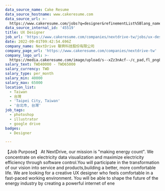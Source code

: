 ```yaml
---
data_source_name: Cake Resume
data_source_hostname: www.cakeresume.com
data_source_url: >-
  https://www.cakeresume.com/jobs?q=designer&refinementList%5Blang_name%5D%5B0%5D=English&refinementList%5Bsalary_type%5D=per_year
data_source_internal_id: '45519'
title: UX Designer
job_url: 'https://www.cakeresume.com/companies/nextdrive-tw/jobs/ux-designer'
date: 2022-09-01T09:42:54.696Z
company_name: NextDrive 聯齊科技股份有限公司
company_page_url: 'https://www.cakeresume.com/companies/nextdrive-tw'
company_logo_url: >-
  https://media.cakeresume.com/image/upload/s--xZz3nAcf--/c_pad,fl_png8,h_200,w_200/v1620961614/v33bbe43hl87e9m6jxae.png
salary_text: TWD40000 - TWD65000
salary_currency: TWD
salary_type: per_month
salary_min: 40000
salary_max: 65000
location_list:
  - Taiwan
  - 台灣
  - 'Taipei City, Taiwan'
  - '台北市, 台灣'
job_tags:
  - photoshop
  - illustrator
  - google drive
badges:
  - Designer

---
```


【Job Purpose】 At NextDrive, our mission is "making energy count". We concentrate on electricity data visualization and maximize electricity efficiency through software control.You will participate in the transformation of our vision into service and products,building a better, more comfortable life. We are looking for a creative UX designer who feels comfortable in a fast-paced working environment. You will be able to shape the future of the energy industry by creating a powerful internet of ene